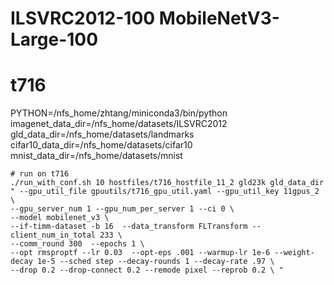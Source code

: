 # ILSVRC2012-100  MobileNetV3-Large-100

# t716
PYTHON=/nfs_home/zhtang/miniconda3/bin/python
imagenet_data_dir=/nfs_home/datasets/ILSVRC2012
gld_data_dir=/nfs_home/datasets/landmarks
cifar10_data_dir=/nfs_home/datasets/cifar10
mnist_data_dir=/nfs_home/datasets/mnist



```
# run on t716
./run_with_conf.sh 10 hostfiles/t716_hostfile_11_2 gld23k gld_data_dir " --gpu_util_file gpuutils/t716_gpu_util.yaml --gpu_util_key 11gpus_2 \
--gpu_server_num 1 --gpu_num_per_server 1 --ci 0 \
--model mobilenet_v3 \
--if-timm-dataset -b 16  --data_transform FLTransform --client_num_in_total 233 \
--comm_round 300  --epochs 1 \
--opt rmsproptf --lr 0.03  --opt-eps .001 --warmup-lr 1e-6 --weight-decay 1e-5 --sched step --decay-rounds 1 --decay-rate .97 \
--drop 0.2 --drop-connect 0.2 --remode pixel --reprob 0.2 \ "
```


